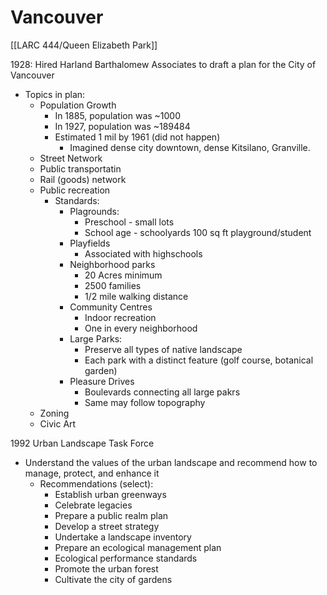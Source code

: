 # Vancouver
[[LARC 444/Queen Elizabeth Park]]


1928:
Hired Harland Barthalomew Associates to draft a plan for the City of Vancouver
- Topics in plan:
	- Population Growth
		- In 1885, population was ~1000
		- In 1927, population was ~189484
		- Estimated 1 mil by 1961 (did not happen)
			- Imagined dense city downtown, dense Kitsilano, Granville. 
	- Street Network
	- Public transportatin
	- Rail (goods) network
	- Public recreation
		- Standards:
			- Plagrounds:
				- Preschool - small lots
				- School age - schoolyards 100 sq ft playground/student
			- Playfields
				- Associated with highschools
			- Neighborhood parks
				- 20 Acres minimum
				- 2500 families
				- 1/2 mile walking distance
			- Community Centres
				- Indoor recreation
				- One in every neighborhood
			- Large Parks:
				- Preserve all types of native landscape
				- Each park with a distinct feature (golf course, botanical garden)
			- Pleasure Drives
				- Boulevards connecting all large pakrs
				- Same may follow topography
	- Zoning
	- Civic Art


1992 Urban Landscape Task Force
- Understand the values of the urban landscape and recommend how to manage, protect, and enhance it
	- Recommendations (select):
		- Establish urban greenways
		- Celebrate legacies
		- Prepare a public realm plan
		- Develop a street strategy
		- Undertake a landscape inventory
		- Prepare an ecological management plan
		- Ecological performance standards
		- Promote the urban forest
		- Cultivate the city of gardens